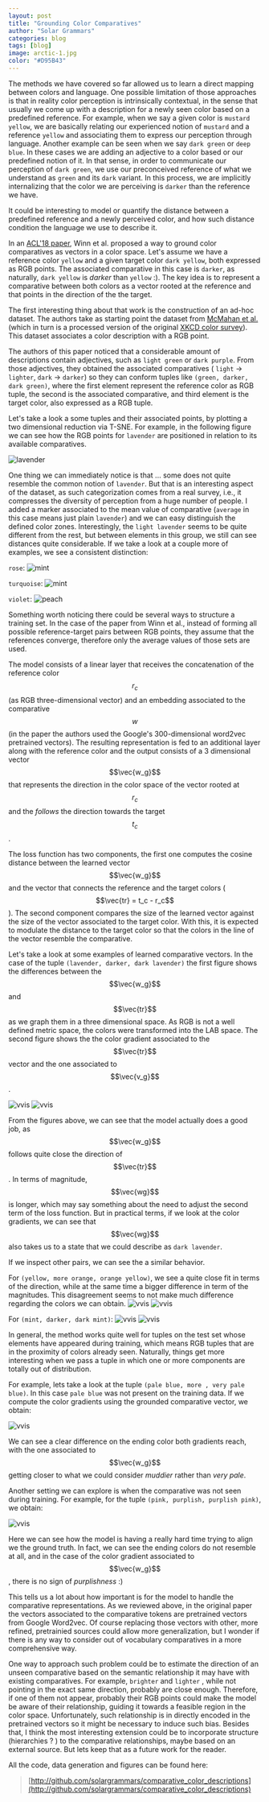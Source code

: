 ```yaml
---
layout: post
title: "Grounding Color Comparatives"
author: "Solar Grammars"
categories: blog
tags: [blog]
image: arctic-1.jpg
color: "#D95B43"
---
```






The methods  we have covered so far allowed  us to learn  a direct mapping between colors and language. One possible limitation of those approaches is that in reality color perception is intrinsically contextual, in the sense that usually we come up with a description for a newly seen color based on a predefined reference. For example, when
we say a given color is `mustard yellow`, we are basically relating our experienced notion of `mustard`  and a reference `yellow` and associating them
to express our perception through language. Another example can be seen when we say `dark green` or `deep blue`. In these cases we are adding an adjective to a color based or our predefined notion of it. In that sense, in order to communicate our perception of  `dark green`, we use our preconceived reference of what we understand as `green` and its `dark` variant. In this process, we are implicitly internalizing that the color we are perceiving is `darker` than 
the reference we have. 

It could be interesting to model or quantify the distance between a predefined reference and a newly perceived color, and how such distance condition the language we use to  describe it.

In an [ACL'18 paper](https://www.aclweb.org/anthology/P18-2125), Winn et al. proposed a way to ground color comparatives as vectors in a color space. Let's assume we have a reference color `yellow` and a given target color `dark yellow`, both expressed as RGB points. The associated comparative in this case is `darker`, as naturally, `dark yellow`
 is *darker* than `yellow` :). The key idea is to represent a comparative between both colors as a vector rooted at the reference  and that points in the direction of the the target. 

The first interesting thing about that work is the construction of an ad-hoc dataset. The authors take as starting point  the dataset from [McMahan et al.](https://www.aclweb.org/anthology/Q15-1008) (which in turn is a processed version of the original [XKCD color survey](https://blog.xkcd.com/2010/05/03/color-survey-results/)). This dataset associates a color description with a RGB point.

The authors of this paper noticed that a considerable amount of descriptions contain
adjectives, such as `light green` or `dark purple`. From those adjectives, they obtained the associated comparatives (  `light` -> `lighter`, `dark` -> `darker`) so they can
conform tuples like  `(green, darker, dark green)`, where 
the first element represent the reference color as RGB tuple, the second is the associated comparative, and third element is the target color, also expressed as a  RGB tuple. 

Let's take a look a some tuples and their associated points, by plotting a two dimensional reduction via T-SNE. For example, in the following figure we can see how the RGB points for `lavender` are positioned  in relation to its available comparatives.  

![lavender](/assets/img/blog/color-comparatives/visual_analysis_lavender.png)

One thing we can immediately notice is that ... some does not quite resemble the common notion of `lavender`. But that is an interesting aspect of the dataset, as such categorization comes from a real survey, i.e., it compresses the diversity of perception from a huge number of people.  I added a marker associated to the mean value of comparative (`average` in this case means just plain `lavender`) and we can easy distinguish the defined color zones. Interestingly, the `light lavender` seems to be quite different from the rest, but between elements in this group, we still can see distances quite considerable. If we take a look at a couple more of examples,  we see a consistent distinction: 

`rose`:
![mint](/assets/img/blog/color-comparatives/visual_analysis_rose.png)


`turquoise`:
![mint](/assets/img/blog/color-comparatives/visual_analysis_turquoise.png)


`violet`:
![peach](/assets/img/blog/color-comparatives/visual_analysis_violet.png)


Something worth noticing there could be several ways to structure  a training set. In the case of the paper from Winn et al.,  instead of forming all possible reference-target pairs between RGB points, they assume that the references converge, therefore only the average values of those sets are used. 

The model consists of a linear layer that receives the concatenation of the  reference color $$r_c$$ (as RGB three-dimensional vector) and an embedding associated to the comparative $$w$$ (in the paper the authors used the  Google's 300-dimensional word2vec pretrained vectors). The resulting representation is fed to an additional layer along with the reference color and the output consists of a 3 dimensional vector $$\vec{w_g}$$ that represents the direction in the color space of the vector rooted at $$r_c$$ and the *follows* the direction towards the target $$t_c$$.  

The loss function has two components, the first one computes the cosine distance between the learned vector $$\vec{w_g}$$ and the vector that connects the reference and the target colors ( $$\vec{tr} =  t_c - r_c$$).
The second component compares the size of the learned vector against the size of the vector associated to the target color. With this, it is expected to modulate  the distance to the target color so that the colors in the line of the vector resemble the comparative. 

Let's take a look at some examples of learned comparative vectors.  In the case of the tuple `(lavender, darker, dark lavender)` the first figure shows the differences between the $$\vec{w_g}$$ and $$\vec{tr}$$ as we graph them in a 
three dimensional space. As RGB is not a well defined metric space, the colors were transformed into the LAB
space. The second figure shows the the color gradient associated to the $$\vec{tr}$$ vector and the one associated to $$\vec{v_g}$$. 

![vvis](/assets/img/blog/color-comparatives/vector_visualization_darklavender.png)  ![vvis](/assets/img/blog/color-comparatives/color_gradients_darklavender.png)

From the figures above, we can see that the model actually does a good job, as $$\vec{w_g}$$ follows 
quite close the direction of $$\vec{tr}$$. In terms of magnitude, $$\vec{wg}$$ is longer, which may say something
about the need to adjust the second term of the loss function. But in practical terms, if we look at the color
gradients, we can see that $$\vec{wg}$$ also takes us to a state that we could describe as  `dark lavender`. 

If we inspect other pairs, we can see the a similar behavior. 

For `(yellow, more orange, orange yellow)`, we see a quite close fit in terms of the direction, while at the same time a bigger difference 
in term of the magnitudes. This disagreement seems to not make much difference regarding the colors we can obtain. 
![vvis](/assets/img/blog/color-comparatives/vector_visualization_orangeyellow.png)  ![vvis](/assets/img/blog/color-comparatives/color_gradients_orangeyellow.png)


For `(mint, darker, dark mint)`:
![vvis](/assets/img/blog/color-comparatives/vector_visualization_darkmint.png)  ![vvis](/assets/img/blog/color-comparatives/color_gradients_darkmint.png)

In general,  the method works quite well for tuples on the test set whose elements have appeared during training, which means
RGB  tuples that are in the proximity of colors already seen. Naturally, things get more interesting when we pass a tuple in which  one or more components are totally out of distribution. 

For example, lets take a look at the tuple `(pale blue, more , very pale blue)`. In this case `pale blue` was not present 
on the training data. If we compute the color gradients using 
the grounded comparative vector, we obtain: 

 ![vvis](/assets/img/blog/color-comparatives/unseen_ref_color_gradients_verypaleblue.png)


We can see a clear difference on the ending color both gradients
reach, with the one associated to $$\vec{w_g}$$ getting closer to what we could consider *muddier* rather than *very pale*.  

Another setting we can explore is when the comparative was not seen during training. For example,  for the tuple `(pink, purplish, purplish pink)`, we obtain:

 ![vvis](/assets/img/blog/color-comparatives/unseen_comp_color_gradients_purplishpink.png)

Here we can see how the model is having a really hard time
trying to align we the ground truth. In fact,  we can see the 
ending colors do not resemble at all, and  in the case of
the color gradient associated to $$\vec{w_g}$$, there is no sign 
of  *purplishness* :) 

This tells us a lot about how important is for the model
to handle the comparative representations. As we reviewed above, in the original paper the vectors associated to the comparative
tokens are pretrained vectors from Google Word2vec. Of course replacing those vectors with other, more refined, pretrainied sources could allow more generalization, but I wonder if there is any way to consider out of vocabulary comparatives in a more comprehensive way.

One way to approach such problem could be to estimate the direction of an unseen comparative based on the semantic relationship it may  have with existing comparatives. For example, `brighter` and `lighter` , while not pointing in the exact same direction, probably are close enough. Therefore, if one of them  not appear, probably their RGB points could 
make the model be aware of their relationship, guiding it towards a feasible region in the  color space. Unfortunately, such relationship is in directly encoded in the pretrained vectors so it might be necessary to induce such bias. Besides that, I think the most interesting extension could be 
to incorporate structure  (hierarchies ? ) to the comparative relationships, maybe based on an external source. But lets keep
that as a future work for the reader.  

All the code, data generation and  figures can be found here:


> [http://github.com/solargrammars/comparative_color_descriptions](http://github.com/solargrammars/comparative_color_descriptions)
